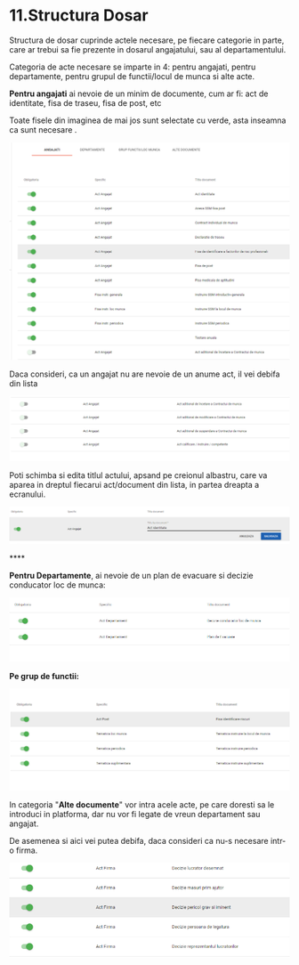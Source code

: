 # 11.Structura Dosar

Structura de dosar cuprinde actele necesare, pe fiecare categorie in parte, care ar trebui sa fie prezente in dosarul angajatului, sau al departamentului.

 Categoria de acte necesare se imparte in 4: pentru angajati, pentru departamente, pentru grupul de functii/locul de munca si alte acte.



**Pentru angajati** ai nevoie de un minim de documente, cum ar fi: act de identitate, fisa de traseu, fisa de post, etc

Toate fisele din imaginea de mai jos sunt selectate cu verde, asta inseamna ca sunt necesare . 

![](../.gitbook/assets/image%20%28117%29.png)

Daca consideri, ca un angajat nu are nevoie de un anume act, il vei debifa din lista

![](../.gitbook/assets/image%20%28115%29.png)

Poti schimba si edita titlul actului, apsand pe creionul albastru, care va aparea in dreptul fiecarui act/document din lista, in partea dreapta a ecranului.

![](../.gitbook/assets/image%20%28118%29.png)

\*\*\*\*

**Pentru Departamente**, ai nevoie de un plan de evacuare si decizie conducator loc de munca:

![](../.gitbook/assets/image%20%28111%29.png)

**Pe grup de functii:**

![](../.gitbook/assets/image%20%28113%29.png)

In categoria "**Alte documente**" vor intra acele acte, pe care doresti sa le introduci in platforma, dar nu vor fi legate de vreun departament sau angajat.

De asemenea si aici vei putea debifa, daca consideri ca nu-s necesare intr-o firma.

![](../.gitbook/assets/image%20%28116%29.png)













